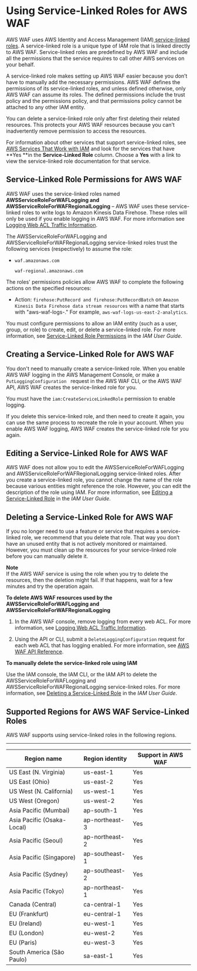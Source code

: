 # Using Service\-Linked Roles for AWS WAF<a name="using-service-linked-roles"></a>

AWS WAF uses AWS Identity and Access Management \(IAM\)[ service\-linked roles](http://docs.aws.amazon.com/IAM/latest/UserGuide/id_roles_terms-and-concepts.html#iam-term-service-linked-role)\. A service\-linked role is a unique type of IAM role that is linked directly to AWS WAF\. Service\-linked roles are predefined by AWS WAF and include all the permissions that the service requires to call other AWS services on your behalf\. 

A service\-linked role makes setting up AWS WAF easier because you don’t have to manually add the necessary permissions\. AWS WAF defines the permissions of its service\-linked roles, and unless defined otherwise, only AWS WAF can assume its roles\. The defined permissions include the trust policy and the permissions policy, and that permissions policy cannot be attached to any other IAM entity\.

You can delete a service\-linked role only after first deleting their related resources\. This protects your AWS WAF resources because you can't inadvertently remove permission to access the resources\.

For information about other services that support service\-linked roles, see [AWS Services That Work with IAM](http://docs.aws.amazon.com/IAM/latest/UserGuide/reference_aws-services-that-work-with-iam.html) and look for the services that have **Yes **in the **Service\-Linked Role** column\. Choose a **Yes** with a link to view the service\-linked role documentation for that service\.

## Service\-Linked Role Permissions for AWS WAF<a name="slr-permissions"></a>

AWS WAF uses the service\-linked roles named **AWSServiceRoleForWAFLogging and AWSServiceRoleForWAFRegionalLogging** – AWS WAF uses these service\-linked roles to write logs to Amazon Kinesis Data Firehose\. These roles will only be used if you enable logging in AWS WAF\. For more information see [Logging Web ACL Traffic Information](logging.md)\.

The AWSServiceRoleForWAFLogging and AWSServiceRoleForWAFRegionalLogging service\-linked roles trust the following services \(respectively\) to assume the role:
+ `waf.amazonaws.com`

  `waf-regional.amazonaws.com`

The roles' permissions policies allow AWS WAF to complete the following actions on the specified resources:
+ Action: `firehose:PutRecord and firehose:PutRecordBatch` on `Amazon Kinesis Data Firehose data stream resources` with a name that starts with "aws\-waf\-logs\-\." For example, `aws-waf-logs-us-east-2-analytics`\.

You must configure permissions to allow an IAM entity \(such as a user, group, or role\) to create, edit, or delete a service\-linked role\. For more information, see [Service\-Linked Role Permissions](http://docs.aws.amazon.com/IAM/latest/UserGuide/using-service-linked-roles.html#service-linked-role-permissions) in the *IAM User Guide*\.

## Creating a Service\-Linked Role for AWS WAF<a name="create-slr"></a>

You don't need to manually create a service\-linked role\. When you enable AWS WAF logging in the AWS Management Console, or make a `PutLoggingConfiguration ` request in the AWS WAF CLI, or the AWS WAF API, AWS WAF creates the service\-linked role for you\. 

You must have the `iam:CreateServiceLinkedRole` permission to enable logging\.

If you delete this service\-linked role, and then need to create it again, you can use the same process to recreate the role in your account\. When you enable AWS WAF logging, AWS WAF creates the service\-linked role for you again\. 

## Editing a Service\-Linked Role for AWS WAF<a name="edit-slr"></a>

AWS WAF does not allow you to edit the AWSServiceRoleForWAFLogging and AWSServiceRoleForWAFRegionalLogging service\-linked roles\. After you create a service\-linked role, you cannot change the name of the role because various entities might reference the role\. However, you can edit the description of the role using IAM\. For more information, see [Editing a Service\-Linked Role](http://docs.aws.amazon.com/IAM/latest/UserGuide/using-service-linked-roles.html#edit-service-linked-role) in the *IAM User Guide*\.

## Deleting a Service\-Linked Role for AWS WAF<a name="delete-slr"></a>

If you no longer need to use a feature or service that requires a service\-linked role, we recommend that you delete that role\. That way you don’t have an unused entity that is not actively monitored or maintained\. However, you must clean up the resources for your service\-linked role before you can manually delete it\.

**Note**  
If the AWS WAF service is using the role when you try to delete the resources, then the deletion might fail\. If that happens, wait for a few minutes and try the operation again\.

**To delete AWS WAF resources used by the AWSServiceRoleForWAFLogging and AWSServiceRoleForWAFRegionalLogging**

1. In the AWS WAF console, remove logging from every web ACL\. For more information, see [Logging Web ACL Traffic Information](logging.md)\.

1. Using the API or CLI, submit a `DeleteLoggingConfiguration` request for each web ACL that has logging enabled\. For more information, see [AWS WAF API Reference](https://docs.aws.amazon.com/waf/latest/APIReference/Welcome.html)\.

**To manually delete the service\-linked role using IAM**

Use the IAM console, the IAM CLI, or the IAM API to delete the AWSServiceRoleForWAFLogging and AWSServiceRoleForWAFRegionalLogging service\-linked roles\. For more information, see [Deleting a Service\-Linked Role](http://docs.aws.amazon.com/IAM/latest/UserGuide/using-service-linked-roles.html#delete-service-linked-role) in the *IAM User Guide*\.

## Supported Regions for AWS WAF Service\-Linked Roles<a name="slr-regions"></a>

AWS WAF supports using service\-linked roles in the following regions\.


****  

| Region name | Region identity | Support in AWS WAF | 
| --- | --- | --- | 
| US East \(N\. Virginia\) | us\-east\-1 | Yes | 
| US East \(Ohio\) | us\-east\-2 | Yes | 
| US West \(N\. California\) | us\-west\-1 | Yes | 
| US West \(Oregon\) | us\-west\-2 | Yes | 
| Asia Pacific \(Mumbai\) | ap\-south\-1 | Yes | 
| Asia Pacific \(Osaka\-Local\) | ap\-northeast\-3 | Yes | 
| Asia Pacific \(Seoul\) | ap\-northeast\-2 | Yes | 
| Asia Pacific \(Singapore\) | ap\-southeast\-1 | Yes | 
| Asia Pacific \(Sydney\) | ap\-southeast\-2 | Yes | 
| Asia Pacific \(Tokyo\) | ap\-northeast\-1 | Yes | 
| Canada \(Central\) | ca\-central\-1 | Yes | 
| EU \(Frankfurt\) | eu\-central\-1 | Yes | 
| EU \(Ireland\) | eu\-west\-1 | Yes | 
| EU \(London\) | eu\-west\-2 | Yes | 
| EU \(Paris\) | eu\-west\-3 | Yes | 
| South America \(São Paulo\) | sa\-east\-1 | Yes | 